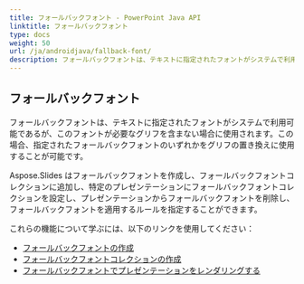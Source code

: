 ```yaml
---
title: フォールバックフォント - PowerPoint Java API
linktitle: フォールバックフォント
type: docs
weight: 50
url: /ja/androidjava/fallback-font/
description: フォールバックフォントは、テキストに指定されたフォントがシステムで利用可能であるが、このフォントが必要なグリフを含まない場合に使用されます。この場合、PowerPoint Java API は指定されたフォールバックフォントのいずれかをグリフの置き換えに使用することが可能です。
---
```


## **フォールバックフォント**
フォールバックフォントは、テキストに指定されたフォントがシステムで利用可能であるが、このフォントが必要なグリフを含まない場合に使用されます。この場合、指定されたフォールバックフォントのいずれかをグリフの置き換えに使用することが可能です。

Aspose.Slides はフォールバックフォントを作成し、フォールバックフォントコレクションに追加し、特定のプレゼンテーションにフォールバックフォントコレクションを設定し、プレゼンテーションからフォールバックフォントを削除し、フォールバックフォントを適用するルールを指定することができます。

これらの機能について学ぶには、以下のリンクを使用してください：

- [フォールバックフォントの作成](/slides/ja/androidjava/create-fallback-font)
- [フォールバックフォントコレクションの作成](/slides/ja/androidjava/create-fallback-fonts-collection)
- [フォールバックフォントでプレゼンテーションをレンダリングする](/slides/ja/androidjava/render-presentation-with-fallback-font)